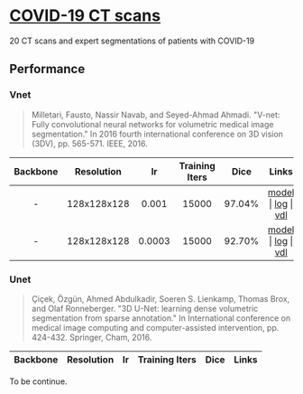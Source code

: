 # [COVID-19 CT scans](https://www.kaggle.com/andrewmvd/covid19-ct-scans)
20 CT scans and expert segmentations of patients with COVID-19

## Performance

### Vnet
> Milletari, Fausto, Nassir Navab, and Seyed-Ahmad Ahmadi. "V-net: Fully convolutional neural networks for volumetric medical image segmentation." In 2016 fourth international conference on 3D vision (3DV), pp. 565-571. IEEE, 2016.

| Backbone | Resolution | lr | Training Iters | Dice | Links |
|:-:|:-:|:-:|:-:|:-:|:-:|
|-|128x128x128|0.001|15000|97.04%|[model](https://bj.bcebos.com/paddleseg/paddleseg3d/lung_coronavirus/vnet_lung_coronavirus_128_128_128_15k_1e-3/model.pdparams) \| [log](https://bj.bcebos.com/paddleseg/paddleseg3d/lung_coronavirus/vnet_lung_coronavirus_128_128_128_15k_1e-3/train.log) \| [vdl](https://paddlepaddle.org.cn/paddle/visualdl/service/app?id=9db5c1e11ebc82f9a470f01a9114bd3c)|
|-|128x128x128|0.0003|15000|92.70%|[model](https://bj.bcebos.com/paddleseg/paddleseg3d/lung_coronavirus/vnet_lung_coronavirus_128_128_128_15k_3e-4/model.pdparams) \| [log](https://bj.bcebos.com/paddleseg/paddleseg3d/lung_coronavirus/vnet_lung_coronavirus_128_128_128_15k_3e-4/train.log) \| [vdl](https://www.paddlepaddle.org.cn/paddle/visualdl/service/app/scalar?id=0fb90ee5a6ea8821c0d61a6857ba4614)|


### Unet
> Çiçek, Özgün, Ahmed Abdulkadir, Soeren S. Lienkamp, Thomas Brox, and Olaf Ronneberger. "3D U-Net: learning dense volumetric segmentation from sparse annotation." In International conference on medical image computing and computer-assisted intervention, pp. 424-432. Springer, Cham, 2016.

| Backbone | Resolution | lr | Training Iters | Dice | Links |
|:-:|:-:|:-:|:-:|:-:|:-:|

To be continue.
